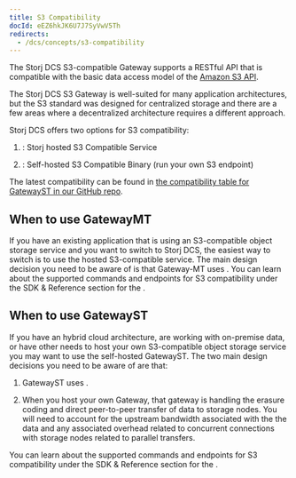 ```yaml
---
title: S3 Compatibility
docId: eEZ6hkJK6U7J7SyVwV5Th
redirects:
  - /dcs/concepts/s3-compatibility
---
```


The Storj DCS S3-compatible Gateway supports a RESTful API that is compatible with the basic data access model of the [Amazon S3 API](http://docs.aws.amazon.com/AmazonS3/latest/API/APIRest.html).

The Storj DCS S3 Gateway is well-suited for many application architectures, but the S3 standard was designed for centralized storage and there are a few areas where a decentralized architecture requires a different approach.

Storj DCS offers two options for S3 compatibility:

1.  [](docId:yYCzPT8HHcbEZZMvfoCFa): Storj hosted S3 Compatible Service

2.  [](docId:EGM8O-1xt2Az03eBWT8Rf): Self-hosted S3 Compatible Binary (run your own S3 endpoint)

The latest compatibility can be found in [the compatibility table for GatewayST in our GitHub repo](https://github.com/storj/gateway-st/blob/main/docs/s3-compatibility.md).

## When to use GatewayMT

If you have an existing application that is using an S3-compatible object storage service and you want to switch to Storj DCS, the easiest way to switch is to use the hosted S3-compatible service. The main design decision you need to be aware of is that Gateway-MT uses [](docId:hf2uumViqYvS1oq8TYbeW). You can learn about the supported commands and endpoints for S3 compatibility under the SDK & Reference section for the [](docId:yYCzPT8HHcbEZZMvfoCFa).&#x20;

## When to use GatewayST

If you have an hybrid cloud architecture, are working with on-premise data, or have other needs to host your own S3-compatible object storage service you may want to use the self-hosted GatewayST. The two main design decisions you need to be aware of are that:

1.  GatewayST uses [](docId:Pksf8d0TCLY2tBgXeT18d).

2.  When you host your own Gateway, that gateway is handling the erasure coding and direct peer-to-peer transfer of data to storage nodes. You will need to account for the upstream bandwidth associated with the [](docId:CBMEVO2vA2lDZ_BVuZ9aP) the data and any associated overhead related to concurrent connections with storage nodes related to parallel transfers.

You can learn about the supported commands and endpoints for S3 compatibility under the SDK & Reference section for the [](docId:yYCzPT8HHcbEZZMvfoCFa).
